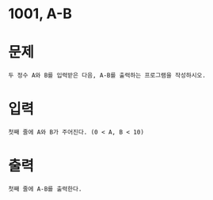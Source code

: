 # 1001, A-B
# 문제
```
두 정수 A와 B를 입력받은 다음, A-B를 출력하는 프로그램을 작성하시오.
```

# 입력
```
첫째 줄에 A와 B가 주어진다. (0 < A, B < 10)
```

# 출력
```
첫째 줄에 A-B를 출력한다.
```